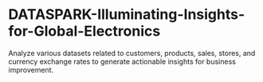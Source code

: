 # DATASPARK-Illuminating-Insights-for-Global-Electronics
Analyze various datasets related to customers, products, sales, stores, and currency exchange rates to generate actionable insights for business improvement.
